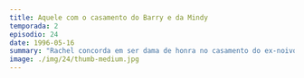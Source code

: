 ```yaml
---
title: Aquele com o casamento do Barry e da Mindy
temporada: 2
episodio: 24
date: 1996-05-16
summary: "Rachel concorda em ser dama de honra no casamento do ex-noivo."
image: ./img/24/thumb-medium.jpg
---
```

